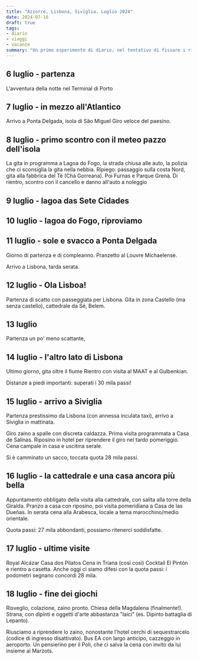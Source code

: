 ```yaml
---
title: "Azzorre, Lisbona, Siviglia. Luglio 2024" 
date: 2024-07-16
draft: true
tags:
- diario
- viaggi
- vacanze
summary: "Un primo esperimento di diario, nel tentativo di fissare i ricordi e poter in futuro rinfrescare la memoria che sarà sempre più fallace (già ora lo è fin troppo)."
---
```


## 6 luglio - partenza 

L'avventura della notte nel Terminal di Porto 

## 7 luglio - in mezzo all'Atlantico

Arrivo a Ponta Delgada, isola di São Miguel
Giro veloce del paesino. 

## 8 luglio - primo scontro con il meteo pazzo dell'isola 

La gita in programma a Lagoa do Fogo, la strada chiusa alle auto, la polizia che ci sconsiglia la gita nella nebbia. 
Ripiego: passaggio sulla costa Nord, gita alla fabbrica del Tè (Chá Gorreana). Poi Furnas e Parque Grenà. 
Di rientro, scontro con il cancello e danno all'auto a noleggio 

## 9 luglio - lagoa das Sete Cidades

## 10 luglio - lagoa do Fogo, riproviamo 

## 11 luglio - sole e svacco a Ponta Delgada

Giorno di partenza e di compleanno. Pranzetto al Louvre Michaelense. 

Arrivo a Lisbona, tarda serata. 

## 12 luglio - Ola Lisboa! 

Partenza di scatto con passeggiata per Lisbona.  Gita in zona Castello (ma senza castello), cattedrale da Sé, Belem. 

## 13 luglio 

Partenza un po' meno scattante, 

## 14 luglio - l'altro lato di Lisbona 

Ultimo giorno, gita oltre il fiume 
Rientro con visita al MAAT e al Gulbenkian. 

Distanze a piedi importanti: superati i 30 mila passi! 

## 15 luglio - arrivo a Siviglia 

Partenza prestissimo da Lisbona (con annessa inculata taxi), arrivo a Siviglia in mattinata. 

Giro zaino a spalle con discreta caldazza. Prima visita programmata a Casa de Salinas. Riposino in hotel per riprendere il giro nel tardo pomeriggio. Cena campale in casa e uscitina serale. 

Si è camminato un sacco, toccata quota 28 mila passi. 

## 16 luglio - la cattedrale e una casa ancora più bella

Appuntamento obbligato della visita alla cattedrale, con salita alla torre della Giralda. Pranzo a casa con riposino, poi visita pomeridiana a Casa de las Dueñas. 
In serata cena alla Arabesca, locale a tema marocchino/medio orientale. 

Quota passi: 27 mila abbondanti, possiamo ritenerci soddisfatte. 

## 17 luglio - ultime visite 

Royal Alcázar 
Casa dos Pilatos 
Cena in Triana (così così) 
Cocktail El Pintón e rientro a casetta.
Anche oggi ci siamo difesi con la quota passi: i podometri segnano concordi 28 mila. 

## 18 luglio - fine dei giochi 

Risveglio, colazione, zaino pronto. 
Chiesa della Magdalena (finalmente!). Strana, con dipinti e oggetti d'arte abbastanza "laici" (es. Dipinto battaglia di Lepanto). 

Riusciamo a riprendere lo zaino, nonostante l'hotel cerchi di sequestrarcelo (codice di ingresso disattivato). 
Bus EA con largo anticipo, cazzeggio in aeroporto. Un pensierino per il Poli, che ci salva la cena con invito da lui insieme ai Marzots. 



